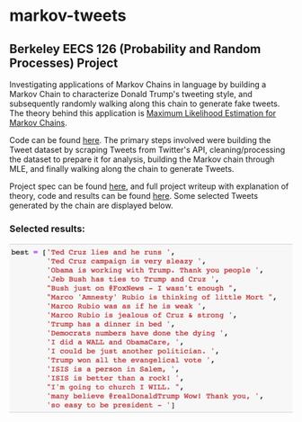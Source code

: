# markov-tweets
## Berkeley EECS 126 (Probability and Random Processes) Project

Investigating applications of Markov Chains in language by building a Markov Chain to characterize Donald Trump's tweeting style, and subsequently randomly walking along this chain to generate fake tweets. The theory behind this application is [Maximum Likelihood Estimation for Markov Chains](https://www.stat.cmu.edu/~cshalizi/462/lectures/06/markov-mle.pdf).

Code can be found [here](https://github.com/keyan3/markov-tweets/blob/master/code/MCMC-Trump-Tweets.ipynb). The primary steps involved were building the Tweet dataset by scraping Tweets from Twitter's API, cleaning/processing the dataset to prepare it for analysis, building the Markov chain through MLE, and finally walking along the chain to generate Tweets. 

Project spec can be found [here](https://d1b10bmlvqabco.cloudfront.net/attach/jiow4wnlt5e4v9/is6p9d0f5p6m3/jnb3s0iqngli/project_proposal.pdf), and full project writeup with explanation of theory, code and results can be found [here](https://github.com/keyan3/markov-tweets/blob/master/writeup/EECS_126_Project_Report%20(1).pdf). Some selected Tweets generated by the chain are displayed below.

### Selected results:

![alt text](https://raw.githubusercontent.com/keyan3/markov-tweets/master/writeup/BEST.png)
